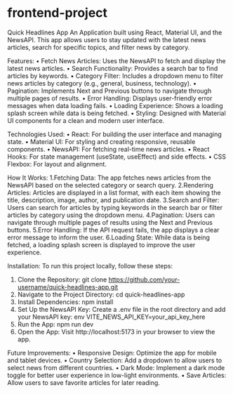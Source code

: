 # frontend-project

Quick Headlines App
An Application built using React, Material UI, and the NewsAPI. This app allows users to stay updated with the latest news articles, search for specific topics, and filter news by category.

Features:
•	Fetch News Articles:
Uses the NewsAPI to fetch and display the latest news articles.
•	Search Functionality:
Provides a search bar to find articles by keywords.
•	Category Filter:
Includes a dropdown menu to filter news articles by category (e.g., general, business, technology).
•	Pagination:
Implements Next and Previous buttons to navigate through multiple pages of results.
•	Error Handling:
Displays user-friendly error messages when data loading fails.
•	Loading Experience:
Shows a loading splash screen while data is being fetched.
•	Styling:
Designed with Material UI components for a clean and modern user interface.

Technologies Used:
•	React: For building the user interface and managing state.
•	Material UI: For styling and creating responsive, reusable components.
•	NewsAPI: For fetching real-time news articles.
•	React Hooks: For state management (useState, useEffect) and side effects.
•	CSS Flexbox: For layout and alignment.

How It Works:
1.Fetching Data:
The app fetches news articles from the NewsAPI based on the selected category or search query.
2.Rendering Articles:
Articles are displayed in a list format, with each item showing the title, description, image, author, and publication date.
3.Search and Filter:
Users can search for articles by typing keywords in the search bar or filter articles by category using the dropdown menu.
4.Pagination:
Users can navigate through multiple pages of results using the Next and Previous buttons.
5.Error Handling:
If the API request fails, the app displays a clear error message to inform the user.
6.Loading State:
While data is being fetched, a loading splash screen is displayed to improve the user experience.

Installation:
To run this project locally, follow these steps:

1. Clone the Repository:
git clone https://github.com/your-username/quick-headlines-app.git
2. Navigate to the Project Directory:
cd quick-headlines-app
3. Install Dependencies:
npm install
4. Set Up the NewsAPI Key:
Create a .env file in the root directory and add your NewsAPI key:
env
VITE_NEWS_API_KEY=your_api_key_here
5. Run the App:
npm run dev
6. Open the App:
Visit http://localhost:5173 in your browser to view the app.

Future Improvements:
•	Responsive Design: Optimize the app for mobile and tablet devices.
•	Country Selection: Add a dropdown to allow users to select news from different countries.
•	Dark Mode: Implement a dark mode toggle for better user experience in low-light environments.
•	Save Articles: Allow users to save favorite articles for later reading.

